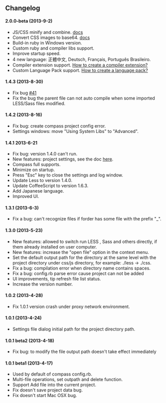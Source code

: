 ## Changelog

#### 2.0.0-beta (2013-9-2)
* JS/CSS minify and combine. [docs](https://github.com/oklai/koala/wiki/JS-CSS-minify-and-combine)
* Convert CSS images to base64. [docs](https://github.com/oklai/koala/wiki/JS-CSS-minify-and-combine#convert-css-images-to-base64)
* Build-in ruby in Windows version.
* Custom ruby and compiler libs support.
* Improve startup speed.
* 4 new language: 正體中文, Deutsch, Français, Português Brasileiro.
* Compiler extension support. [How to create a compiler extension?](https://github.com/oklai/koala/tree/master/src/app/templates/compiler)
* Custom Language Pack support. [How to create a language pack?](https://github.com/oklai/koala/tree/master/src/app/templates/locales)

#### 1.4.3 (2013-8-30)
* Fix bug [#41](https://github.com/oklai/koala/issues/41)
* Fix the bug the parent file can not auto compile when some imported LESS/Sass files modified.

#### 1.4.2 (2013-8-16)
* Fix bug: create compass project config error.
* Settings windows: move "Using System Libs" to "Advanced".

#### 1.4.1 2013-6-21
* Fix bug: version 1.4.0 can't run.
* New features: project settings, see the doc [here](https://github.com/oklai/koala/wiki/Using-project-settings).
* Compass full supports.
* Minimize on startup.
* Press "Esc" key to close the settings and log window.
* Update Less to version 1.4.0.
* Update CoffeeScript to version 1.6.3.
* Add Japanese language.
* Improved UI.

#### 1.3.1 (2013-6-3)
* Fix a bug: can't recognize files if forder has some file with the prefix "_".

#### 1.3.0 (2013-5-23)
* New features: allowed to switch run LESS , Sass and others directly, if them already installed on user computer.
* New features: increase the "open file" option in the context menu.
* Set the default output path for the directory at the same level with the project directory under css/js directory, for example: ./less -> ./css.
* Fix a bug: compilation error when directory name contains spaces.
* Fix a bug: config.rb parse error cause project can not be added
* UI improvements, tip refresh file list status.
* Increase the version number.

#### 1.0.2 (2013-4-28)
* Fix 1.0.1 version crash under proxy network environment.

#### 1.0.1 (2013-4-24)
* Settings file dialog initial path for the project directory path.

#### 1.0.1 beta2 (2013-4-18)
* Fix bug: to modify the file output path doesn't take effect immediately

#### 1.0.1 beta1 (2013-4-17)
* Used by default of compass config.rb.
* Multi-file operations, set outpath and delete function.
* Support Add file into the current project.
* Fix doesn't save project data bug.
* Fix doesn't start Mac OSX bug.